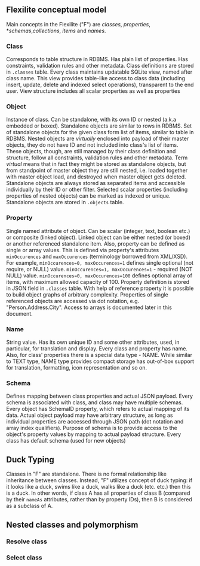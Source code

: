 ## Flexilite conceptual model

Main concepts in the Flexilite ("F") are *classes*, *properties*, **schemas*,*collections*,
 *items* and *names*.
 
### Class
Corresponds to table structure in RDBMS. Has plain list of properties. Has constraints,
validation rules and other metadata. Class definitions are stored in
`.classes` table. Every class maintains updatable SQLite view, named after
class name. This view provides table-like access to class data (including 
insert, update, delete and indexed select operations), 
transparent to the end user. View structure includes all scalar 
properties as well as properties

### Object
Instance of class. Can be standalone, with its own ID or nested 
(a.k.a embedded or boxed).
Standalone objects are similar to rows in RDBMS. Set of standalone objects 
for the given class form list of items, similar to table in RDBMS.
Nested objects are *virtually* enclosed into payload of their master objects, they 
do not have ID and not included into class's list of items. These objects,
though, are still managed by their class definition and structure,
follow all constraints, validation rules and other metadata. Term *virtual* 
means that in fact they might be stored as standalone objects, but from
standpoint of master object they are still nested, i.e. loaded together
with master object load, and destroyed when master object gets deleted.
Standalone objects are always stored as separated items and accessible individually
by their ID or other filter. Selected scalar properties (including properties 
of nested objects) can be marked as indexed or unique. 
Standalone objects are stored in `.objects` table.

### Property
Single named attribute of object. Can be scalar (integer, text, boolean etc.) 
or composite (linked object). Linked object can be either nested (or boxed) or
another referenced standalone item. Also, property can be defined as single
or array values. This is defined via property's attributes `minOccurences`
and `maxOccurences` (terminology borrowed from XML/XSD). For example,
`minOccurences=0, maxOccurences=1` defines single optional (not require, or NULL) value. 
`minOccurences=1, maxOccurences=1` - required (NOT NULL) value.
`minOccurences=0, maxOccurences=100` defines optional array of items, with
maximum allowed capacity of 100. Property definition is stored in JSON
field in `.classes` table. With help of reference property it is possible
to build object graphs of arbitrary complexity. Properties of single 
referenced objects are accessed via dot notation, e.g. 
"Person.Address.City". Access to arrays is documented later in this document.

### Name
String value. Has its own unique ID and some other attributes, used, in
particular, for translation and display. Every class and property has name. Also,
for class' properties there is a special data type - NAME. 
While similar to TEXT type, NAME type provides compact storage has 
out-of-box support for translation, formatting, icon representation and so on.
 
### Schema
Defines mapping between class properties and actual JSON payload. Every schema
is associated with class, and class may have multiple schemas. Every 
object has SchemaID property, which refers to actual mapping of its
data. Actual object payload may have arbitrary structure, as long as individual
properties are accessed through JSON path (dot notation and array index qualifiers).
Purpose of schema is to provide access to the object's property values
by mapping to actual payload structure. Every class has default schema (used for
new objects)

## Duck Typing
Classes in "F" are standalone. There is no formal relationship like
inheritance between classes. Instead, "F" utilizes concept of duck typing:
if it looks like a duck, swims like a duck, walks like a duck (etc. etc.)
then this is a duck. In other words, if class A has all properties of class
B (compared by their `nameAs` attributes, rather than by property IDs), then
B is considered as a subclass of A.
  
## Nested classes and polymorphism

### Resolve class 

### Select class


 

